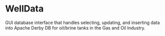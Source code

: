 # WellData
GUI database interface that handles selecting, updating, and inserting data into Apache Derby DB for oil/brine tanks in the Gas and Oil Industry. 
